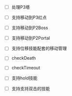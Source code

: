 - [ ] 处理P3塔
- [ ] 支持移动到P3红点
- [ ] 支持移动到P2Boss
- [ ] 支持移动到P2Portal
- [ ] 支持位移技能配套的移动管理
- [ ] checkDeath
- [ ] checkTimeout
- [ ] 支持hold技能
- [ ] 支持支持双击的技能

